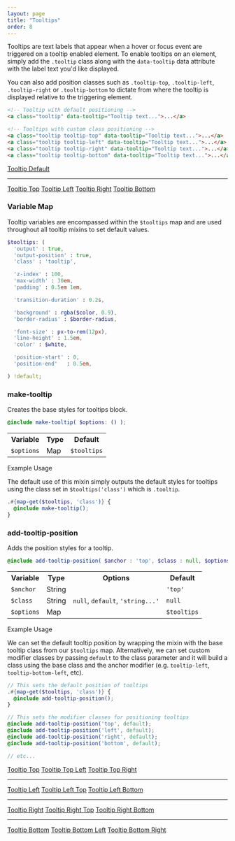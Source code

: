 ```yaml
---
layout: page
title: "Tooltips"
order: 8
---
```


Tooltips are text labels that appear when a hover or focus event are triggered on a tooltip enabled element. To enable tooltips on an element, simply add the `.tooltip` class along with the `data-tooltip` data attribute with the label text you'd like displayed.

You can also add position classes such as `.tooltip-top`, `.tooltip-left`, `.tooltip-right` or `.tooltip-bottom` to dictate from where the tooltip is displayed relative to the triggering element.

```html
<!-- Tooltip with default positioning -->
<a class="tooltip" data-tooltip="Tooltip text...">...</a>

<!-- Tooltips with custom class positioning -->
<a class="tooltip tooltip-top" data-tooltip="Tooltip text...">...</a>
<a class="tooltip tooltip-left" data-tooltip="Tooltip text...">...</a>
<a class="tooltip tooltip-right" data-tooltip="Tooltip text...">...</a>
<a class="tooltip tooltip-bottom" data-tooltip="Tooltip text...">...</a>
```

<div class="demo demo-tooltips">
  <a href="#" class="button tooltip" data-tooltip="Tooltip text here...">Tooltip Default</a>

  <hr>

  <a href="#" class="button tooltip tooltip-top" data-tooltip="Tooltip text here...">Tooltip Top</a>
  <a href="#" class="button tooltip tooltip-left" data-tooltip="Tooltip text here...">Tooltip Left</a>
  <a href="#" class="button tooltip tooltip-right" data-tooltip="Tooltip text here...">Tooltip Right</a>
  <a href="#" class="button tooltip tooltip-bottom" data-tooltip="Tooltip text here...">Tooltip Bottom</a>
</div><!-- .demo -->

<div id="toc" class="toc"></div>

<section id="map-tooltips" class="docs-item" markdown="1">

### Variable Map

Tooltip variables are encompassed within the `$tooltips` map and are used throughout all tooltip mixins to set default values.

```scss
$tooltips: (
  'output' : true,
  'output-position' : true,
  'class' : 'tooltip',

  'z-index' : 100,
  'max-width' : 30em,
  'padding' : 0.5em 1em,

  'transition-duration' : 0.2s,

  'background' : rgba($color, 0.9),
  'border-radius' : $border-radius,

  'font-size' : px-to-rem(12px),
  'line-height' : 1.5em,
  'color' : $white,

  'position-start' : 0,
  'position-end'   : 0.5em,

) !default;
```

</section><!-- .docs-item -->

<section id="mixin-make-tooltip" class="docs-item" markdown="1">

### make-tooltip

Creates the base styles for tooltips block.

```scss
@include make-tooltip( $options: () );
```

<table class="table table-docs">
  <tr>
    <th>Variable</th>
    <th>Type</th>
    <th>Default</th>
  </tr>
  <tr>
    <td><code>$options</code></td>
    <td>Map</td>
    <td><code>$tooltips</code></td>
  </tr>
</table>

<p class="subheading">Example Usage</p>

The default use of this mixin simply outputs the default styles for tooltips using the class set in `$tooltips('class')` which is `.tooltip`.

```scss
.#{map-get($tooltips, 'class')} {
  @include make-tooltip();
}
```

</section><!-- .docs-item -->

<section id="mixin-add-tooltip-position" class="docs-item" markdown="1">

### add-tooltip-position

Adds the position styles for a tooltip.

```scss
@include add-tooltip-position( $anchor : 'top', $class : null, $options: () );
```

<table class="table table-docs">
  <tr>
    <th>Variable</th>
    <th>Type</th>
    <th>Options</th>
    <th>Default</th>
  </tr>
  <tr>
    <td><code>$anchor</code></td>
    <td colspan="2">String</td>
    <td><code>'top'</code></td>
  </tr>
  <tr>
    <td><code>$class</code></td>
    <td>String</td>
    <td><code>null</code>, <code>default</code>, <code>'string...'</code></td>
    <td><code>null</code></td>
  </tr>
  <tr>
    <td><code>$options</code></td>
    <td colspan="2">Map</td>
    <td><code>$tooltips</code></td>
  </tr>
</table>

<p class="subheading">Example Usage</p>

We can set the default tooltip position by wrapping the mixin with the base tooltip class from our `$tooltips` map. Alternatively, we can set custom modifier classes by passing `default` to the class parameter and it will build a class using the base class and the anchor modifier (e.g. `tooltip-left`, `tooltip-bottom-left`, etc).

```scss
// This sets the default position of tooltips
.#{map-get($tooltips, 'class')} {
  @include add-tooltip-position();
}

// This sets the modifier classes for positioning tooltips
@include add-tooltip-position('top', default);
@include add-tooltip-position('left', default);
@include add-tooltip-position('right', default);
@include add-tooltip-position('bottom', default);

// etc...
```

<div class="demo demo-tooltips">
  <a href="#" class="button tooltip tooltip-top" data-tooltip="Tooltip text here...">Tooltip Top</a>
  <a href="#" class="button tooltip tooltip-top-left" data-tooltip="Tooltip text here...">Tooltip Top Left</a>
  <a href="#" class="button tooltip tooltip-top-right" data-tooltip="Tooltip text here...">Tooltip Top Right</a>
  <hr>
  <a href="#" class="button tooltip tooltip-left" data-tooltip="Tooltip text here...">Tooltip Left</a>
  <a href="#" class="button tooltip tooltip-left-top" data-tooltip="Tooltip text here...">Tooltip Left Top</a>
  <a href="#" class="button tooltip tooltip-left-bottom" data-tooltip="Tooltip text here...">Tooltip Left Bottom</a>
  <hr>
  <a href="#" class="button tooltip tooltip-right" data-tooltip="Tooltip text here...">Tooltip Right</a>
  <a href="#" class="button tooltip tooltip-right-top" data-tooltip="Tooltip text here...">Tooltip Right Top</a>
  <a href="#" class="button tooltip tooltip-right-bottom" data-tooltip="Tooltip text here...">Tooltip Right Bottom</a>
  <hr>
  <a href="#" class="button tooltip tooltip-bottom" data-tooltip="Tooltip text here...">Tooltip Bottom</a>
  <a href="#" class="button tooltip tooltip-bottom-left" data-tooltip="Tooltip text here...">Tooltip Bottom Left</a>
  <a href="#" class="button tooltip tooltip-bottom-right" data-tooltip="Tooltip text here...">Tooltip Bottom Right</a>
</div><!-- .demo -->

</section><!-- .docs-item -->
